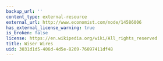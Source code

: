```yaml
---
backup_url: ''
content_type: external-resource
external_url: http://www.economist.com/node/14586006
has_external_license_warning: true
is_broken: false
license: https://en.wikipedia.org/wiki/All_rights_reserved
title: Wiser Wires
uid: 3031d1d5-406d-4d5e-8269-76097411df48
---
```

